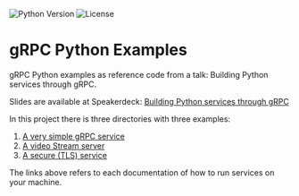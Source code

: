 ![Python Version](https://img.shields.io/badge/Python-%3E%3D%203.7-green.svg)
![License](https://img.shields.io/badge/license-Apache%202-blue.svg)

# gRPC Python Examples
gRPC Python examples as reference code from a talk: Building Python services through gRPC.

Slides are available at Speakerdeck: [Building Python services through gRPC](https://speakerdeck.com/pantuza/building-python-services-through-grpc)


In this project there is three directories with three examples:

1. [A very simple gRPC service](https://github.com/pantuza/grpc-python-examples/blob/master/cheese-farm/Readme.md)
2. [A video Stream server](https://github.com/pantuza/grpc-python-examples/blob/master/soccer-match-streaming/Readme.md)
3. [A secure (TLS) service](https://github.com/pantuza/grpc-python-examples/blob/master/secure-cheese-farm/Readme.md)

The links above refers to each documentation of how to run services on your machine.

